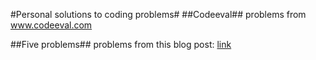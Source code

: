 #Personal solutions to coding problems#
##Codeeval##
problems from www.codeeval.com

##Five problems##
problems from this blog post: [link](https://blog.svpino.com/2015/05/07/five-programming-problems-every-software-engineer-should-be-able-to-solve-in-less-than-1-hour)